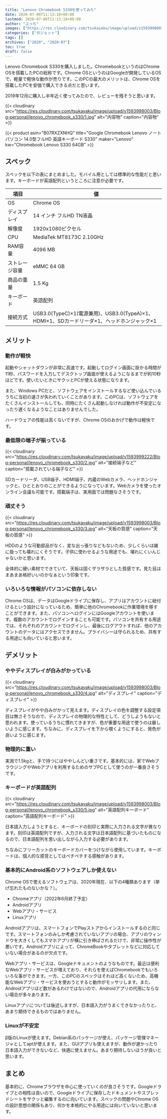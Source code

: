 ```yaml
---
title: "Lenovo Chromebook S330を使ってみた"
date: 2020-07-06T11:13:18+09:00
lastmod: 2020-07-06T11:13:18+09:00
author: "ぶっち"
images: ["https://res.cloudinary.com/tsukayaku/image/upload/v1593998003/Blog-personal/lenovo_chromebook_s330/thumb.jpg"]
categories: ["ガジェット"]
tags: []
archives: ["2020", "2020-07"]
toc: true
draft: false
---
```


Lenovo Chromebook S330を購入しました。ChromebookというのはChrome OSを搭載したPCの総称です。Chrome OSというのはGoogleが開発しているOSで、軽量で軽快な動作が売りです。このPCの最大のメリットは、Chrome OSを搭載したPCを安価で購入できる点だと思います。

2019年12月に購入し半年近く使ってみたので、レビューを残そうと思います。

{{< cloudinary src="https://res.cloudinary.com/tsukayaku/image/upload/v1593998003/Blog-personal/lenovo_chromebook_s330/1.jpg"  alt="内容物" caption="内容物" >}}

{{< product asin="B07RXZXNHQ" title="Google Chromebook Lenovo ノートパソコン 14.0型フルHD 英語キーボード S330" maker="Lenovo" kw="Chromebook Lenovo S330 64GB" >}}

## スペック

スペックを以下の表にまとめました。モバイル用としては標準的な性能だと思います。キーボードが英語配列というところに注意が必要です。

| 項目 | 値 |
| ---- | ---- |
| OS | Chrome OS |
| ディスプレイ | 14 インチ フルHD TN液晶 |
| 解像度 | 1920x1080ピクセル |
| CPU | MediaTek MT8173C 2.10GHz |
| RAM容量 | 4096 MB |
| ストレージ容量 | eMMC 64 GB |
| 商品の重量 | 1.5 Kg |
| キーボード | 英語配列 |
| 接続方式 | USB3.0(TypeC)×1(電源兼用)、USB3.0(TypeA)×1、HDMI×1、SDカードリーダ×1、ヘッドホンジャック×1 |

## メリット

### 動作が軽快

起動やシャットダウンが非常に高速です。起動してログイン画面に掛かる時間が11秒、パスワードを入力してデスクトップ画面が使えるようになるまでが約10秒ほどです。使いたいときにサクッとPCが使える状態になります。

また、Windows PCだと、ソフトウェアをインストールするなど使い込んでいるうちに当初の速さが失われていくことがあります。このPCは、ソフトウェアをたくさんインストールしても、同時にたくさん起動しなければ動作が不安定になったり遅くなるようなことはありませんでした。

ハードウェアの性能は高くないですが、Chrome OSのおかげで動作は軽快です。

### 最低限の端子が揃っている

{{< cloudinary src="https://res.cloudinary.com/tsukayaku/image/upload/v1593999222/Blog-personal/lenovo_chromebook_s330/2.jpg"  alt="接続端子など" caption="搭載されている端子など" >}}

SDカードリーダ、USB端子、HDMI端子、内蔵のWebカメラ、ヘッドホンジャックと、ひととおりのことができるようになっています。Webカメラを使ったオンライン会議も可能です。搭載端子は、実用面では問題なさそうです。

### 頑丈そう

{{< cloudinary src="https://res.cloudinary.com/tsukayaku/image/upload/v1593998003/Blog-personal/lenovo_chromebook_s330/3.jpg"  alt="天板の質感" caption="天板の質感" >}}

HDDのような可動部品がなく、変な出っ張りなどもないため、少しくらいは雑に扱っても壊れにくそうです。子供に使わせるような用途でも、壊れにくいんじゃないかと思います。

全体的に硬い素材でできていて、天板は固くザラザラとした質感です。見た目はまあまあ格好いいのかなぁという印象です。

### いろいろな情報がパソコンに依存しない

Chrome OSは、データはGoogleドライブに保存し、アプリはアカウントに紐付けるという設計になっているため、簡単に他のChromebookに作業環境を移すことができます。また、パソコンへログインにはGoogleアカウントを使います。複数のアカウントでログインすることも可能です。パソコンを共有する用途では、それぞれのアカウントでログインし、最後にログアウトすれば、他のアカウントのデータにはアクセスできません。プライバシーは守られるため、共有する用途にも向いていると思います。

## デメリット

### ややディスプレイが白みがかっている

{{< cloudinary src="https://res.cloudinary.com/tsukayaku/image/upload/v1593998003/Blog-personal/lenovo_chromebook_s330/4.jpg"  alt="ディスプレイ" caption="ディスプレイ" >}}

ディスプレイがやや白みがかって見えます。ディスプレイの色を調整する設定項目は無さそうなので、ディスプレイの物理的な特性として、どうしようもないと思われます。使っているうちに慣れてきますが、色が重要な用途で使うのは厳しいように感じます。ちなみに、ディスプレイを下から覗くようにすると、発色が良いように感じます。

### 物理的に重い

実測で1.5kgと、手で持つにはややしんどい重さです。基本的には、家でWebブラウジングやWebアプリを利用するためのサブPCとして使うのが一番良さそうです。

### キーボードが英語配列

{{< cloudinary src="https://res.cloudinary.com/tsukayaku/image/upload/v1593998003/Blog-personal/lenovo_chromebook_s330/5.jpg"  alt="英語配列キーボード" caption="英語配列キーボード" >}}

日本語入力しようとすると、キーボードの刻印と実際に入力される文字が異なります。刻印は英語配列ですが、入力される文字は日本語配列に基づいたものになるので、日本語配列を思い出しながら入力する必要があります。

ちなみにフリーカットのキーボードカバーをつけながら使用しています。キーボードは、個人的な感覚としてはペチペチする感触があります。

### 基本的にAndroid系のソフトウェアしか使えない

Chrome OSで使えるソフトウェアは、2020年現在、以下の4種類あります（挙げ忘れたものないかな？）。

- Chromeアプリ（2022年6月終了予定）
- Androidアプリ
- Webアプリ・サービス
- Linuxアプリ

Androidアプリは、スマートフォンでPlayストアからインストールするのと同じです。スマートフォンのみしか考慮されていないアプリの場合、アプリのウィンドウを大きくしてもスマホアプリが横に引き伸ばされるだけで、非常に操作性が悪いです。Androidアプリによって、ChromeBookやタブレットなどに対応していない場合があるのが欠点です。

Webアプリ・サービスは、Googleドキュメントのようなものです。最近は便利なWebアプリ・サービスが増えており、それらを使えばChromebookでもいろいろな事ができます。一方、このPCのスペックはそれほど高くないため、高機能なWebアプリ・サービスを使おうとすると動作がモッサリします。また、Androidアプリほど数があるわけではないので、Androidアプリの代用にならない場合が多々あります。

Linuxアプリについては後述しますが、日本語入力がうまくできなかったりと、あまり期待できるものではありません。

### Linuxが不安定

β版のLinuxが使えます。Debian系のパッケージが使え、パッケージ管理マネージャとしてaptが使えます。また、GUIアプリも使えますが、動作が遅かったり日本語入力ができないなど、快適に使えません。あまり期待しないほうが良いと思います。

## まとめ

基本的に、Chromeブラウザを中心に使っていくのが良さそうです。Googleドライブとの相性は良いので、Googleドライブに保存したドキュメントやスプレッドシートをサクッと編集するのに向いています。スペックの問題やChrome OSの設計思想の関係もあり、何かを本格的にやる用途には向いていないと思います。
